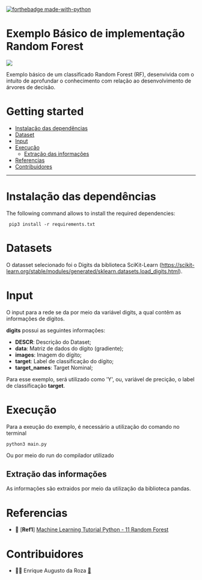 [![forthebadge made-with-python](http://ForTheBadge.com/images/badges/made-with-python.svg)](https://www.python.org/)


# Exemplo Básico de implementação Random Forest
![](https://img.shields.io/badge/python-3.6+-blue.svg)

Exemplo básico de um classificado Random Forest (RF), desenvivida com o intuito de aprofundar o conhecimento com relação ao desenvolvimento de árvores de decisão. 


# Getting started

- [Instalação das dependências](#instalacao-das-dependencias)
- [Dataset](#dataset)
- [Input](#input)	  
- [Execução](#execucao)
	- [Extração das informações](#extracao-das-informacoes)
- [Referencias](#referencias)
- [Contribuidores](#contribuidores)
----------------------------------


# Instalação das dependências

The following command allows to install the required dependencies:

```
 pip3 install -r requirements.txt
 ```

# Datasets 

O datasset selecionado foi o Digits da biblioteca SciKit-Learn (https://scikit-learn.org/stable/modules/generated/sklearn.datasets.load_digits.html).

# Input

O input para a rede se da por meio da variável digits, a qual contêm as informações de dígitos.

**digits** possui as seguintes informações:
- **DESCR**: Descrição do Dataset;
- **data**: Matriz de dados do dígito (gradiente);
- **images**: Imagem do dígito;
- **target**: Label de classificação do dígito;
- **target_names**: Target Nominal;


Para esse exemplo, será utilizado como 'Y', ou, variável de precição, o label de classificação **target**.

#  Execução

Para a exeução do exemplo, é necessário a utilização do comando no terminal

```
python3 main.py
```

Ou por meio do run do compilador utilizado

## Extração das informações

As informações são extraidos por meio da utilização da biblioteca pandas.


# Referencias

- 📖 [**Ref1**] [Machine Learning Tutorial Python - 11 Random Forest](https://www.youtube.com/watch?v=ok2s1vV9XW0)
# Contribuidores

- 👨‍💻 Enrique Augusto da Roza <a href="mailto:enriqueaugroza@gmail.com">:e-mail:</a>
